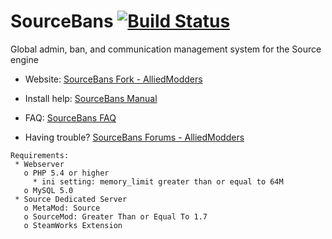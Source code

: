 ﻿SourceBans [![Build Status](https://travis-ci.org/Sarabveer/SourceBans.svg)](https://travis-ci.org/Sarabveer/SourceBans)
============

Global admin, ban, and communication management system for the Source engine


- Website: [SourceBans Fork - AlliedModders](https://forums.alliedmods.net/showthread.php?t=251591)

- Install help: [SourceBans Manual](http://www.sourcebans.net/manual)

- FAQ: [SourceBans FAQ](https://sarabveer.github.io/SourceBans/faq/)

- Having trouble? [SourceBans Forums - AlliedModders](https://forums.alliedmods.net/forumdisplay.php?f=152)

```
Requirements:
 * Webserver
   o PHP 5.4 or higher
     * ini setting: memory_limit greater than or equal to 64M
   o MySQL 5.0
 * Source Dedicated Server
   o MetaMod: Source
   o SourceMod: Greater Than or Equal To 1.7
   o SteamWorks Extension
```

